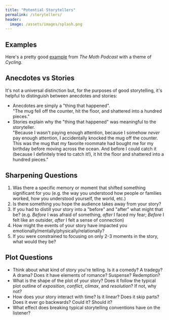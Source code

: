 ```yaml
---
title: "Potential Storytellers"
permalink: /storytellers/
header:
  image: /assets/images/splash.png
---
```


## Examples
Here's a pretty good [example](https://themoth.org/podcast/cycling) from _The Moth Podcast_ with a theme of _Cycling_.

## Anecdotes vs Stories
It's not a universal distinction but, for the purposes of good storytelling, it's helpful to distinguish between anecdotes and stories:
- Anecdotes are simply a "thing that happened".\
  "The mug fell off the counter, hit the floor, and shattered into a hundred pieces."
- Stories explain why the "thing that happened" was meaningful to the storyteller.\
  "Because I wasn't paying enough attention, because I somehow _never_ pay enough attention, I accidentally knocked the mug off the counter. This was the mug that my favorite roommate had bought me for my birthday before moving across the ocean. And before I could catch it (because I definitely tried to catch it!), it hit the floor and shattered into a hundred pieces."

## Sharpening Questions
1. Was there a specific memory or moment that shifted something significant for you (e.g. the way you understood how people or families worked, how you understood yourself, the world, etc.)
2. Is there something you hope the audience takes away from your story?
3. If you had to distill your story into a "before" and "after" what might that be? (e.g. _Before_ I was afraid of something, _after_ I faced my fear; _Before_ I felt like an outsider, _after_ I felt a sense of connection)
4. How might the events of your story have impacted you emotionally/mentally/physically/relationally?
5. If you were constrained to focusing on only 2-3 moments in the story, what would they be?

## Plot Questions
- Think about what kind of story you're telling. Is it a comedy? A tradegy? A drama? Does it have elements of romance? Suspense? Redemption?
- What is the shape of the plot of your story? Does it follow the typical plot outline of _exposition_, _conflict_, _climax_, and _resolution_? If not, why not?
- How does your story interact with time? Is it linear? Does it skip parts? Does it ever go backwards? Could it? Should it?
- What effect does breaking typical storytelling conventions have on the listener?

